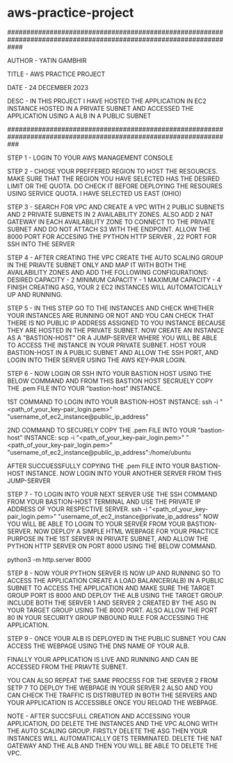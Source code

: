 # aws-practice-project
####################################################################################################################

AUTHOR - YATIN GAMBHIR

TITLE - AWS PRACTICE PROJECT

DATE - 24 DECEMBER 2023

DESC - IN THIS PROJECT I HAVE HOSTED THE APPLICATION IN EC2 INSTANCE HOSTED IN A PRIVATE SUBNET AND ACCESSED THE APPLICATION USING A ALB IN A PUBLIC SUBNET

###################################################################################################################

STEP 1 - LOGIN TO YOUR AWS MANAGEMENT CONSOLE

STEP 2 - CHOSE YOUR PREFFERED REGION TO HOST THE RESOURCES. MAKE SURE THAT THE REGION YOU HAVE SELECTED HAS THE DESIRED LIMIT OR THE QUOTA. DO CHECK IT BEFORE DEPLOYING THE RESOURES USING SERVICE QUOTA. I HAVE SELECTED US EAST (OHIO)

STEP 3 - SEARCH FOR VPC AND CREATE A VPC WITH 2 PUBLIC SUBNETS AND 2 PRIVATE SUBNETS IN 2 AVAILABILITY ZONES. ALSO ADD 2 NAT GATEWAY IN EACH AVAILABILITY ZONE TO CONNECT TO THE PRIVATE SUBNET AND DO NOT ATTACH S3 WITH THE ENDPOINT.
ALLOW THE 8000 PORT FOR ACCESING THE PYTHON HTTP SERVER , 22 PORT FOR SSH INTO THE SERVER

STEP 4 - AFTER CREATING THE VPC CREATE THE AUTO SCALING GROUP IN THE PRIAVTE SUBNET ONLY AND MAP IT WITH BOTH THE AVAILABILITY ZONES AND ADD THE FOLLOWING CONFIGURATIONS:
DESIRED CAPACITY - 2
MINIMUM CAPACITY - 1
MAXIMUM CAPACITY - 4
FINISH CREATING ASG, YOUR 2 EC2 INSTANCES WILL AUTOMATCICALLY UP AND RUNNING.

STEP 5 - IN THIS STEP GO TO THE INSTANCES AND CHECK WHETHER YOUR INSTANCES ARE RUNNING OR NOT AND YOU CAN CHECK THAT THERE IS NO PUBLIC IP ADDRESS ASSIGNED TO YOU INSTANCE BECAUSE THEY ARE HOSTED IN THE PRIVATE SUBNET. NOW CREATE AN INSTANCE AS A "BASTION-HOST" OR A JUMP-SERVER WHERE YOU WILL BE ABLE TO ACCESS THE INSTANCE IN YOUR PRIVATE SUBNET. HOST YOUR BASTION-HOST IN A PUBLIC SUBNET AND ALLOW THE SSH PORT, AND LOGIN INTO THER SERVER USING THE AWS KEY-PAIR LOGIN.

STEP 6 - NOW LOGIN OR SSH INTO YOUR BASTION HOST USING THE BELOW COMMAND AND FROM THIS BASTION HOST SECRUELY COPY THE .pem FILE INTO YOUR "bastion-host" INSTANCE.

1ST COMMAND TO LOGIN INTO YOUR BASTION-HOST INSTANCE:
ssh -i "<path_of_your_key-pair_login.pem>" "username_of_ec2_instance@public_ip_address"

2ND COMMAND TO SECURELY COPY THE .pem FILE INTO YOUR "bastion-host" INSTANCE:
scp -i "<path_of_your_key-pair_login.pem>" "<path_of_your_key-pair_login.pem>" "username_of_ec2_instance@public_ip_address":/home/ubuntu

AFTER SUCCUESSFULLY COPYING THE .pem FILE INTO YOUR BASTION-HOST INSTANCE. NOW LOGIN INTO YOUR ANOTHER SERVER FROM THIS JUMP-SERVER

STEP 7 - TO LOGIN INTO YOUR NEXT SERVER USE THE SSH COMMAND FROM YOUR BASTION-HOST TERMINAL AND USE THE PRIVATE IP ADDRESS OF YOUR RESPECTIVE SERVER.
ssh -i "<path_of_your_key-pair_login.pem>" "username_of_ec2_instance@private_ip_address"
NOW YOU WILL BE ABLE TO LOGIN TO YOUR SERVER FROM YOUR BASTION-SERVER. NOW DEPLOY A SIMPLE HTML WEBPAGE FOR YOUR PRACTICE PURPOSE IN THE 1ST SERVER IN PRIVATE SUBNET, AND ALLOW THE PYTHON HTTP SERVER ON PORT 8000 USING THE BELOW COMMAND.

python3 -m http.server 8000

STEP 8 - NOW YOUR PYTHON SERVER IS NOW UP AND RUNNING SO TO ACCESS THE APPLICATION CREATE A LOAD BALANCER(ALB) IN A PUBLIC SUBNET TO ACCESS THE APPLICATION AND MAKE SURE THE TARGET GROUP PORT IS 8000 AND DEPLOY THE ALB USING THE TARGET GROUP. INCLUDE BOTH THE SERVER 1 AND SERVER 2 CREATED BY THE ASG IN YOUR TARGET GROUP USING THE 8000 PORT.
ALSO ALLOW THE PORT 80 IN YOUR SECURITY GROUP INBOUND RULE FOR ACCESSING THE APPLICATION.

STEP 9 - ONCE YOUR ALB IS DEPLOYED IN THE PUBLIC SUBNET YOU CAN ACCESS THE WEBPAGE USING THE DNS NAME OF YOUR ALB.

FINALLY YOUR APPLICATION IS LIVE AND RUNNING AND CAN BE ACCESSED FROM THE PRIAVTE SUBNET.

YOU CAN ALSO REPEAT THE SAME PROCESS FOR THE SERVER 2 FROM SETP 7 TO DEPLOY THE WEBPAGE IN YOUR SERVER 2 ALSO AND YOU CAN CHECK THE TRAFFIC IS DISTRIBUTED IN BOTH THE SERVERS AND YOUR APPLICATION IS ACCESSIBLE ONCE YOU RELOAD THE WEBPAGE.

NOTE - AFTER SUCCSFULL CREATION AND ACCESSING YOUR APPLICATION, DO DELETE THE INSTANCES AND THE VPC ALONG WITH THE AUTO SCALING GROUP. FIRSTLY DELETE THE ASG THEN YOUR INSTANCES WILL AUTOMATICALLY GETS TERMINATED. DELETE THE NAT GATEWAY AND THE ALB AND THEN YOU WILL BE ABLE TO DELETE THE VPC.
